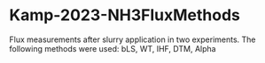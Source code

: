 # Kamp-2023-NH3FluxMethods
Flux measurements after slurry application in two experiments. The following methods were used: bLS, WT, IHF, DTM, Alpha
